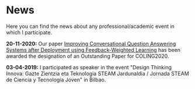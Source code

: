 # News

Here you can find the news about any professional/academic event in which I participate.

**20-11-2020:** Our paper [Improving Conversational Question Answering Systems after Deployment using Feedback-Weighted Learning](https://arxiv.org/abs/2011.00615) has been awarded the designation of an Outstanding Paper for COLING2020. 

**03-04-2019:** I participated as speaker in the event "Design Thinking Innova: Gazte Zientzia eta Teknologia STEAM Jardunaldia / Jornada STEAM de Ciencia y Tecnología Joven" in Bilbao. 
